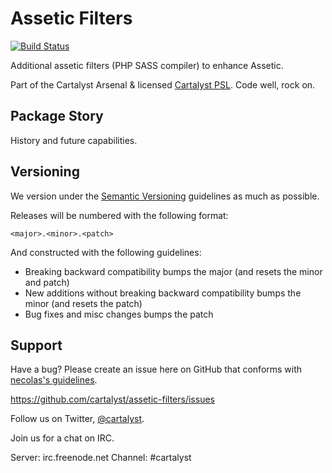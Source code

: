 # Assetic Filters

[![Build Status](http://ci.cartalyst.com/build-status/svg/23)](http://ci.cartalyst.com/build-status/view/23)

Additional assetic filters (PHP SASS compiler) to enhance Assetic.

Part of the Cartalyst Arsenal & licensed [Cartalyst PSL](license.txt). Code well, rock on.

## Package Story

History and future capabilities.


Versioning
----------

We version under the [Semantic Versioning](http://semver.org/) guidelines as much as possible.

Releases will be numbered with the following format:

`<major>.<minor>.<patch>`

And constructed with the following guidelines:

* Breaking backward compatibility bumps the major (and resets the minor and patch)
* New additions without breaking backward compatibility bumps the minor (and resets the patch)
* Bug fixes and misc changes bumps the patch

Support
--------

Have a bug? Please create an issue here on GitHub that conforms with [necolas's guidelines](https://github.com/necolas/issue-guidelines).

https://github.com/cartalyst/assetic-filters/issues

Follow us on Twitter, [@cartalyst](http://twitter.com/cartalyst).

Join us for a chat on IRC.

Server: irc.freenode.net
Channel: #cartalyst
